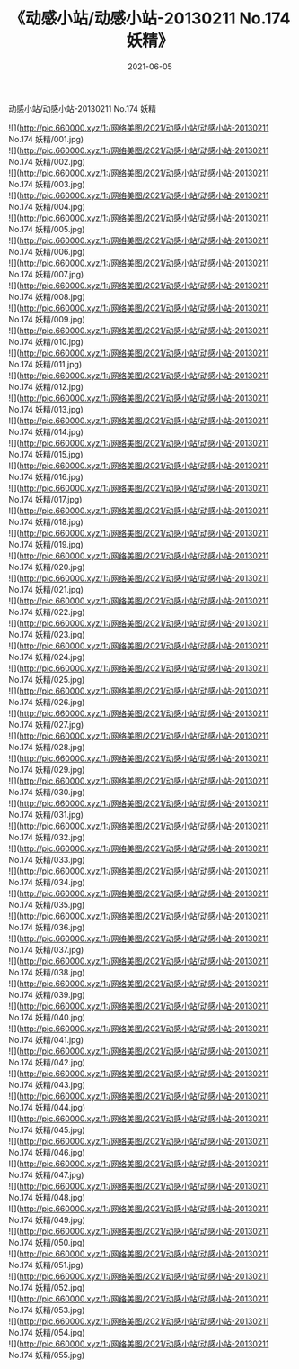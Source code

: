 ﻿---
layout: post
title:  《动感小站/动感小站-20130211 No.174 妖精》
date:   2021-06-05
img: http://pic.660000.xyz/1:/网络美图/2021/动感小站/动感小站-20130211 No.174 妖精/000.jpg
categories: [美女, 清纯, 唯美]
---

动感小站/动感小站-20130211 No.174 妖精

 ![](http://pic.660000.xyz/1:/网络美图/2021/动感小站/动感小站-20130211 No.174 妖精/001.jpg) <br>![](http://pic.660000.xyz/1:/网络美图/2021/动感小站/动感小站-20130211 No.174 妖精/002.jpg) <br>![](http://pic.660000.xyz/1:/网络美图/2021/动感小站/动感小站-20130211 No.174 妖精/003.jpg) <br>![](http://pic.660000.xyz/1:/网络美图/2021/动感小站/动感小站-20130211 No.174 妖精/004.jpg) <br>![](http://pic.660000.xyz/1:/网络美图/2021/动感小站/动感小站-20130211 No.174 妖精/005.jpg) <br>![](http://pic.660000.xyz/1:/网络美图/2021/动感小站/动感小站-20130211 No.174 妖精/006.jpg) <br>![](http://pic.660000.xyz/1:/网络美图/2021/动感小站/动感小站-20130211 No.174 妖精/007.jpg) <br>![](http://pic.660000.xyz/1:/网络美图/2021/动感小站/动感小站-20130211 No.174 妖精/008.jpg) <br>![](http://pic.660000.xyz/1:/网络美图/2021/动感小站/动感小站-20130211 No.174 妖精/009.jpg) <br>![](http://pic.660000.xyz/1:/网络美图/2021/动感小站/动感小站-20130211 No.174 妖精/010.jpg) <br>![](http://pic.660000.xyz/1:/网络美图/2021/动感小站/动感小站-20130211 No.174 妖精/011.jpg) <br>![](http://pic.660000.xyz/1:/网络美图/2021/动感小站/动感小站-20130211 No.174 妖精/012.jpg) <br>![](http://pic.660000.xyz/1:/网络美图/2021/动感小站/动感小站-20130211 No.174 妖精/013.jpg) <br>![](http://pic.660000.xyz/1:/网络美图/2021/动感小站/动感小站-20130211 No.174 妖精/014.jpg) <br>![](http://pic.660000.xyz/1:/网络美图/2021/动感小站/动感小站-20130211 No.174 妖精/015.jpg) <br>![](http://pic.660000.xyz/1:/网络美图/2021/动感小站/动感小站-20130211 No.174 妖精/016.jpg) <br>![](http://pic.660000.xyz/1:/网络美图/2021/动感小站/动感小站-20130211 No.174 妖精/017.jpg) <br>![](http://pic.660000.xyz/1:/网络美图/2021/动感小站/动感小站-20130211 No.174 妖精/018.jpg) <br>![](http://pic.660000.xyz/1:/网络美图/2021/动感小站/动感小站-20130211 No.174 妖精/019.jpg) <br>![](http://pic.660000.xyz/1:/网络美图/2021/动感小站/动感小站-20130211 No.174 妖精/020.jpg) <br>![](http://pic.660000.xyz/1:/网络美图/2021/动感小站/动感小站-20130211 No.174 妖精/021.jpg) <br>![](http://pic.660000.xyz/1:/网络美图/2021/动感小站/动感小站-20130211 No.174 妖精/022.jpg) <br>![](http://pic.660000.xyz/1:/网络美图/2021/动感小站/动感小站-20130211 No.174 妖精/023.jpg) <br>![](http://pic.660000.xyz/1:/网络美图/2021/动感小站/动感小站-20130211 No.174 妖精/024.jpg) <br>![](http://pic.660000.xyz/1:/网络美图/2021/动感小站/动感小站-20130211 No.174 妖精/025.jpg) <br>![](http://pic.660000.xyz/1:/网络美图/2021/动感小站/动感小站-20130211 No.174 妖精/026.jpg) <br>![](http://pic.660000.xyz/1:/网络美图/2021/动感小站/动感小站-20130211 No.174 妖精/027.jpg) <br>![](http://pic.660000.xyz/1:/网络美图/2021/动感小站/动感小站-20130211 No.174 妖精/028.jpg) <br>![](http://pic.660000.xyz/1:/网络美图/2021/动感小站/动感小站-20130211 No.174 妖精/029.jpg) <br>![](http://pic.660000.xyz/1:/网络美图/2021/动感小站/动感小站-20130211 No.174 妖精/030.jpg) <br>![](http://pic.660000.xyz/1:/网络美图/2021/动感小站/动感小站-20130211 No.174 妖精/031.jpg) <br>![](http://pic.660000.xyz/1:/网络美图/2021/动感小站/动感小站-20130211 No.174 妖精/032.jpg) <br>![](http://pic.660000.xyz/1:/网络美图/2021/动感小站/动感小站-20130211 No.174 妖精/033.jpg) <br>![](http://pic.660000.xyz/1:/网络美图/2021/动感小站/动感小站-20130211 No.174 妖精/034.jpg) <br>![](http://pic.660000.xyz/1:/网络美图/2021/动感小站/动感小站-20130211 No.174 妖精/035.jpg) <br>![](http://pic.660000.xyz/1:/网络美图/2021/动感小站/动感小站-20130211 No.174 妖精/036.jpg) <br>![](http://pic.660000.xyz/1:/网络美图/2021/动感小站/动感小站-20130211 No.174 妖精/037.jpg) <br>![](http://pic.660000.xyz/1:/网络美图/2021/动感小站/动感小站-20130211 No.174 妖精/038.jpg) <br>![](http://pic.660000.xyz/1:/网络美图/2021/动感小站/动感小站-20130211 No.174 妖精/039.jpg) <br>![](http://pic.660000.xyz/1:/网络美图/2021/动感小站/动感小站-20130211 No.174 妖精/040.jpg) <br>![](http://pic.660000.xyz/1:/网络美图/2021/动感小站/动感小站-20130211 No.174 妖精/041.jpg) <br>![](http://pic.660000.xyz/1:/网络美图/2021/动感小站/动感小站-20130211 No.174 妖精/042.jpg) <br>![](http://pic.660000.xyz/1:/网络美图/2021/动感小站/动感小站-20130211 No.174 妖精/043.jpg) <br>![](http://pic.660000.xyz/1:/网络美图/2021/动感小站/动感小站-20130211 No.174 妖精/044.jpg) <br>![](http://pic.660000.xyz/1:/网络美图/2021/动感小站/动感小站-20130211 No.174 妖精/045.jpg) <br>![](http://pic.660000.xyz/1:/网络美图/2021/动感小站/动感小站-20130211 No.174 妖精/046.jpg) <br>![](http://pic.660000.xyz/1:/网络美图/2021/动感小站/动感小站-20130211 No.174 妖精/047.jpg) <br>![](http://pic.660000.xyz/1:/网络美图/2021/动感小站/动感小站-20130211 No.174 妖精/048.jpg) <br>![](http://pic.660000.xyz/1:/网络美图/2021/动感小站/动感小站-20130211 No.174 妖精/049.jpg) <br>![](http://pic.660000.xyz/1:/网络美图/2021/动感小站/动感小站-20130211 No.174 妖精/050.jpg) <br>![](http://pic.660000.xyz/1:/网络美图/2021/动感小站/动感小站-20130211 No.174 妖精/051.jpg) <br>![](http://pic.660000.xyz/1:/网络美图/2021/动感小站/动感小站-20130211 No.174 妖精/052.jpg) <br>![](http://pic.660000.xyz/1:/网络美图/2021/动感小站/动感小站-20130211 No.174 妖精/053.jpg) <br>![](http://pic.660000.xyz/1:/网络美图/2021/动感小站/动感小站-20130211 No.174 妖精/054.jpg) <br>![](http://pic.660000.xyz/1:/网络美图/2021/动感小站/动感小站-20130211 No.174 妖精/055.jpg) <br>